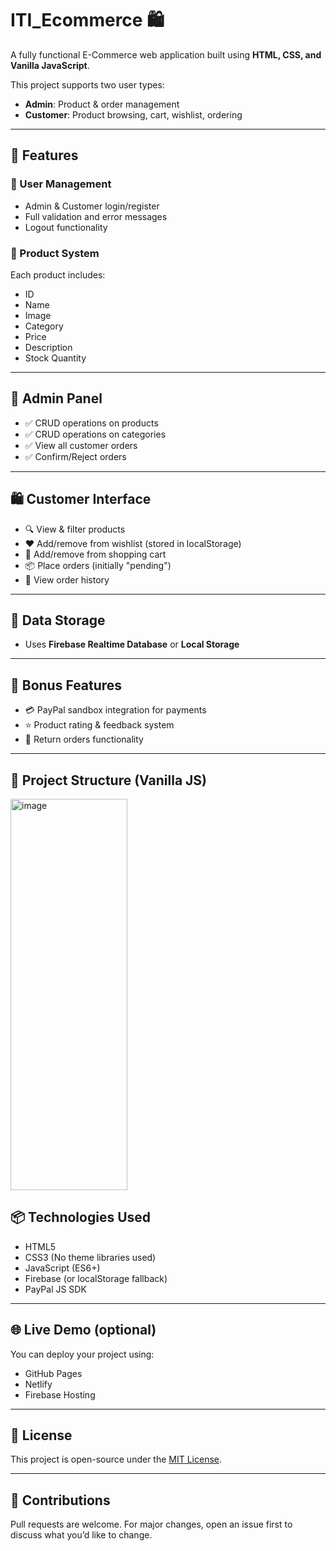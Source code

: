# ITI_Ecommerce 🛍️

A fully functional E-Commerce web application built using **HTML, CSS, and Vanilla JavaScript**.

This project supports two user types:
- **Admin**: Product & order management
- **Customer**: Product browsing, cart, wishlist, ordering

---

## 🚀 Features

### 👥 User Management
- Admin & Customer login/register
- Full validation and error messages
- Logout functionality

### 🛒 Product System
Each product includes:
- ID
- Name
- Image
- Category
- Price
- Description
- Stock Quantity

---

## 🔧 Admin Panel
- ✅ CRUD operations on products
- ✅ CRUD operations on categories
- ✅ View all customer orders
- ✅ Confirm/Reject orders

---

## 🛍️ Customer Interface
- 🔍 View & filter products
- ❤️ Add/remove from wishlist (stored in localStorage)
- 🛒 Add/remove from shopping cart
- 📦 Place orders (initially "pending")
- 📄 View order history

---

## 💾 Data Storage
- Uses **Firebase Realtime Database** or **Local Storage**

---

## 🎁 Bonus Features
- 💳 PayPal sandbox integration for payments
- ⭐ Product rating & feedback system
- 🔄 Return orders functionality

---

## 📁 Project Structure (Vanilla JS)


<img width="187" height="626" alt="image" src="https://github.com/user-attachments/assets/a7516af9-4dc1-4157-96db-d3c29a55cd09" />


## 📦 Technologies Used
- HTML5
- CSS3 (No theme libraries used)
- JavaScript (ES6+)
- Firebase (or localStorage fallback)
- PayPal JS SDK

---

## 🌐 Live Demo (optional)
You can deploy your project using:
- GitHub Pages
- Netlify
- Firebase Hosting

---

## 📜 License
This project is open-source under the [MIT License](LICENSE).

---

## 🤝 Contributions
Pull requests are welcome. For major changes, open an issue first to discuss what you’d like to change.


